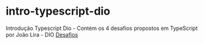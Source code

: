 # intro-typescript-dio
Introdução Typescript Dio - Contém os 4 desafios propostos em TypeScript por João Lira - DIO
[Desafios](https://github.com/lira1705/mentoria-typescript/tree/main/src/desafios)
